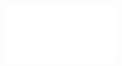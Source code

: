 ![](/Notatki/Semestr%203/Architektura%20komputerów%201/Wykłady/Wykład%206/AK1-6-18-FP-2%20+%20NUM.pdf)